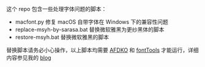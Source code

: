 这个 repo 包含一些处理字体问题的脚本：
* macfont.py 修复 macOS 自带字体在 Windows 下的兼容性问题
* replace-msyh-by-sarasa.bat 替换微软雅黑为更纱黑体的脚本
* restore-msyh.bat 替换微软雅黑的脚本

替换脚本请务必小心操作，以上脚本均需要 [AFDKO](https://github.com/adobe-type-tools/afdko) 和 [fontTools](https://github.com/fonttools/fonttools) 才能运行，详细内容参见我的 [blog](https://moeologist.github.io/win-font/)